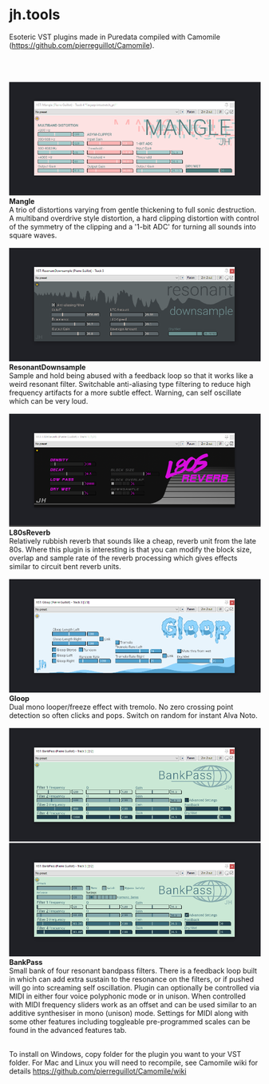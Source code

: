 # jh.tools
Esoteric VST plugins made in Puredata compiled with Camomile (https://github.com/pierreguillot/Camomile).<br><br>

<br><br>
![Mangle screenshot](https://raw.githubusercontent.com/j-p-higgins/jh.tools/master/mangle_screenshot.png)<br>
**Mangle**<br>
A trio of distortions varying from gentle thickening to full sonic destruction. A multiband overdrive style distortion, a hard clipping distortion with control of the symmetry of the clipping and a '1-bit ADC' for turning all sounds into square waves.
<br><br>
![ResonantDownsample screenshot](https://raw.githubusercontent.com/j-p-higgins/jh.tools/master/resdownsample_screenshot.png)<br>
**ResonantDownsample**<br>
Sample and hold being abused with a feedback loop so that it works like a weird resonant filter. Switchable anti-aliasing type filtering to reduce high frequency artifacts for a more subtle effect. Warning, can self oscillate which can be very loud.
<br><br>
![L80sReverb screenshot](https://raw.githubusercontent.com/j-p-higgins/jh.tools/master/l80s_screenshot.png)<br>
**L80sReverb**<br>
Relatively rubbish reverb that sounds like a cheap, reverb unit from the late 80s. Where this plugin is interesting is that you can modify the block size, overlap and sample rate of the reverb processing which gives effects similar to circuit bent reverb units.
<br><br>
![Gloop screenshot](https://raw.githubusercontent.com/j-p-higgins/jh.tools/master/gloop_screenshot.png)<br>
**Gloop**<br>
Dual mono looper/freeze effect with tremolo. No zero crossing point detection so often clicks and pops. Switch on random for instant Alva Noto. 
<br><br>
![BankPass screenshot 1](https://raw.githubusercontent.com/j-p-higgins/jh.tools/master/bankpass_screenshot_1.png)<br>
![BankPass screenshot 2](https://raw.githubusercontent.com/j-p-higgins/jh.tools/master/bankpass_screenshot_2.png)<br>
**BankPass**<br>
Small bank of four resonant bandpass filters. There is a feedback loop built in which can add extra sustain to the resonance on the filters, or if pushed will go into screaming self oscillation. Plugin can optionally be controlled via MIDI in either four voice polyphonic mode or in unison. When controlled with MIDI frequency sliders work as an offset and can be used similar to an additive synthesiser in mono (unison) mode. Settings for MIDI along with some other features including toggleable pre-programmed scales can be found in the advanced features tab. <br><br>


To install on Windows, copy folder for the plugin you want to your VST folder. For Mac and Linux you will need to recompile, see Camomile wiki for details https://github.com/pierreguillot/Camomile/wiki
